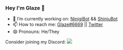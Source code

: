### Hey I'm Glaze 👋

- 🔭 I’m currently working on: [NinigiBot](https://github.com/Glazelf/NinigiBot) && [ShinjuBot](https://github.com/Glazelf/ShinjuBot)
- 📫 How to reach me: [Glaze#6669](https://discord.gg/2gkybyu) || [Twitter](https://twitter.com/Glazelfy)
- 😄 Pronouns: He/They

Consider joining my Discord:
[<img src="https://canary.discordapp.com/api/guilds/549214833858576395/widget.png?style=banner2">](https://discord.gg/2gkybyu)
